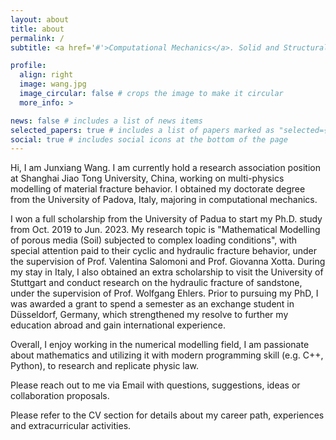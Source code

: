 ```yaml
---
layout: about
title: about
permalink: /
subtitle: <a href='#'>Computational Mechanics</a>. Solid and Structural Mechanics 

profile:
  align: right
  image: wang.jpg
  image_circular: false # crops the image to make it circular
  more_info: >

news: false # includes a list of news items
selected_papers: true # includes a list of papers marked as "selected={true}"
social: true # includes social icons at the bottom of the page
---
```


Hi, I am Junxiang Wang. I am currently hold a research association position at Shanghai Jiao Tong University, China, working on multi-physics modelling of material fracture behavior. I obtained my doctorate degree from the University of Padova, Italy, majoring in computational mechanics.

I won a full scholarship from the University of Padua to start my Ph.D. study
from Oct. 2019 to Jun. 2023. My research topic is "Mathematical Modelling of
porous media (Soil) subjected to complex loading conditions", with special attention
paid to their cyclic and hydraulic fracture behavior, under the supervision of
Prof.  Valentina Salomoni and Prof. Giovanna Xotta. During my stay in Italy, I
also obtained an extra scholarship to visit the University of Stuttgart and conduct
research on the hydraulic fracture of sandstone, under the supervision of Prof. Wolfgang Ehlers. 
Prior to pursuing my PhD, I was awarded a grant to spend a semester as an exchange student in Düsseldorf, Germany, which strengthened my resolve to further my education abroad and gain international experience.

Overall, I enjoy working in the numerical modelling field, I am passionate about mathematics and utilizing it with modern programming skill (e.g. C++, Python),  to research and replicate physic law.  

Please reach out to me via Email with questions, suggestions, ideas or collaboration proposals.

Please refer to the CV section for details about my career path, experiences and extracurricular activities.

